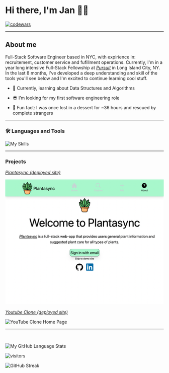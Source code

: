 # Hi there, I'm Jan 👋🏽
<!--
**JC-MT/JC-MT** is a ✨ _special_ ✨ repository because its `README.md` (this file) appears on your GitHub profile. -->
[![codewars](https://www.codewars.com/users/JC-MT/badges/small)](https://www.codewars.com/users/JC-MT)

---

## About me

Full-Stack Software Engineer based in NYC, with expirience in: recruitement, customer service and fufillment operations. Currently, I'm in a year long intensive Full-Stack Fellowship at _[Pursuit](https://www.pursuit.org/mission-vision)_ in Long Island City, NY. In the last 8 months, I've developed a deep understanding and skill of the tools you'll see below and I'm excited to continue learning cool stuff.

- 🌱 Currently, learning about Data Structures and Algorithms

- 😎 I’m looking for my first software engineering role

- 🥲 Fun fact: I was once lost in a dessert for ~36 hours and rescued by complete strangers

---

### 🛠 Languages and Tools

![My Skills](https://skillicons.dev/icons?i=html,css,js,react,nodejs,express,postgres,tailwind,git,netlify,heroku,firebase,vscode)

---

### Projects

<!-- .projects {
    display: flex;
    flex-direction: row;
    gap: 2rem;
}
.home:hover {
    opacity: .9;
    cursor: pointer;
}
.home {
    height: 85%;
    width: 100%;
} -->
[_Plantasync (deployed site)_](https://plantasync.netlify.app/)

<img alt='Plantasync Welcome Page' width='600' src='https://github.com/JC-MT/Plantasynch/blob/main/front-end/public/asset/WelcomePage.png?raw=true' />

<br>

[_Youtube Clone (deployed site)_](https://9tube.netlify.app/)

<img alt='YouTube Clone Home Page' width='600' src='https://user-images.githubusercontent.com/794551/174869076-44044157-e8b5-4f71-a315-5e7e958c6b7d.png'/>

---

<br>

![My GitHub Language Stats](https://github-readme-stats.vercel.app/api/top-langs/?username=JC-MT&langs_count=5&theme=tokyonight&layout=compact)

![visitors](https://github-readme-stats.vercel.app/api?username=JC-MT&show_icons=true&hide_border=true&include_all_commits=true&theme=tokyonight)

![GitHub Streak](https://github-readme-streak-stats.herokuapp.com/?user=JC-MT&theme=tokyonight)
